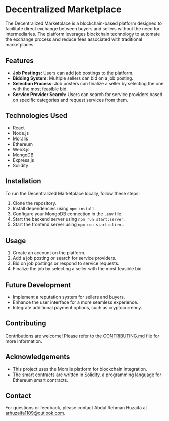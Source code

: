 # Decentralized Marketplace

The Decentralized Marketplace is a blockchain-based platform designed to facilitate direct exchange between buyers and sellers without the need for intermediaries. The platform leverages blockchain technology to automate the exchange process and reduce fees associated with traditional marketplaces.

## Features

- **Job Postings:** Users can add job postings to the platform.
- **Bidding System:** Multiple sellers can bid on a job posting.
- **Selection Process:** Job posters can finalize a seller by selecting the one with the most feasible bid.
- **Service Provider Search:** Users can search for service providers based on specific categories and request services from them.

## Technologies Used

- React
- Node.js
- Moralis
- Ethereum
- Web3.js
- MongoDB
- Express.js
- Solidity

## Installation

To run the Decentralized Marketplace locally, follow these steps:

1. Clone the repository.
2. Install dependencies using `npm install`.
3. Configure your MongoDB connection in the `.env` file.
4. Start the backend server using `npm run start:server`.
5. Start the frontend server using `npm run start:client`.

## Usage

1. Create an account on the platform.
2. Add a job posting or search for service providers.
3. Bid on job postings or respond to service requests.
4. Finalize the job by selecting a seller with the most feasible bid.

## Future Development

- Implement a reputation system for sellers and buyers.
- Enhance the user interface for a more seamless experience.
- Integrate additional payment options, such as cryptocurrency.

## Contributing

Contributions are welcome! Please refer to the [CONTRIBUTING.md](CONTRIBUTING.md) file for more information.

## Acknowledgements

- This project uses the Moralis platform for blockchain integration.
- The smart contracts are written in Solidity, a programming language for Ethereum smart contracts.

## Contact

For questions or feedback, please contact Abdul Rehman Huzaifa at arhuzaifa1109@outlook.com.
